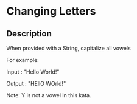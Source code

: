 # Changing Letters

## Description

When provided with a String, capitalize all vowels

For example:

Input : "Hello World!"

Output : "HEllO WOrld!"

Note: Y is not a vowel in this kata.
